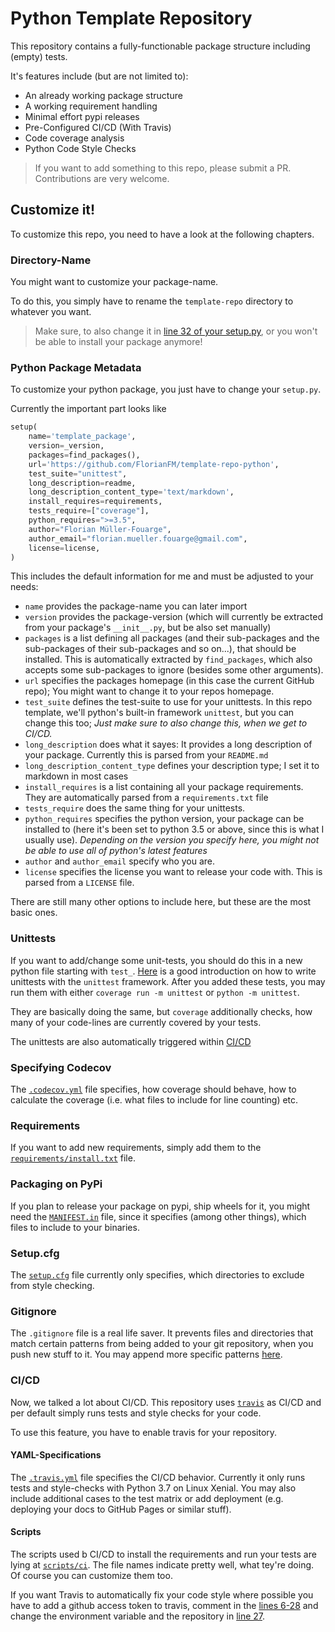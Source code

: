 # Python Template Repository

This repository contains a fully-functionable package structure including (empty) tests.

It's features include (but are not limited to):

* An already working package structure
* A working requirement handling
* Minimal effort pypi releases
* Pre-Configured CI/CD (With Travis)
* Code coverage analysis
* Python Code Style Checks

> If you want to add something to this repo, please submit a PR. Contributions are very welcome.

## Customize it!

To customize this repo, you need to have a look at the following chapters.

### Directory-Name

You might want to customize your package-name.

To do this, you simply have to rename the `template-repo` directory to whatever you want.
> Make sure, to also change it in [line 32 of your setup.py](setup.py#L32), or you won't be able to install your package anymore!

### Python Package Metadata

To customize your python package, you just have to change your `setup.py`.

Currently the important part looks like

```python
setup(
    name='template_package',
    version=_version,
    packages=find_packages(),
    url='https://github.com/FlorianFM/template-repo-python',
    test_suite="unittest",
    long_description=readme,
    long_description_content_type='text/markdown',
    install_requires=requirements,
    tests_require=["coverage"],
    python_requires=">=3.5",
    author="Florian Müller-Fouarge",
    author_email="florian.mueller.fouarge@gmail.com",
    license=license,
)
```

This includes the default information for me and must be adjusted to your needs:

* `name` provides the package-name you can later import
* `version` provides the package-version (which will currently be extracted from your package's `__init__.py`, but be also set manually)
* `packages` is a list defining all packages (and their sub-packages and the sub-packages of their sub-packages and so on...), that should be installed. This is automatically extracted by `find_packages`, which also accepts some sub-packages to ignore (besides some other arguments).
* `url` specifies the packages homepage (in this case the current GitHub repo); You might want to change it to your repos homepage.
* `test_suite` defines the test-suite to use for your unittests. In this repo template, we'll python's built-in framework `unittest`, but you can change this too; *Just make sure to also change this, when we get to CI/CD.*
* `long_description` does what it sayes: It provides a long description of your package. Currently this is parsed from your `README.md`
* `long_description_content_type` defines your description type; I set it to markdown in most cases
* `install_requires` is a list containing all your package requirements. They are automatically parsed from a `requirements.txt` file
* `tests_require` does the same thing for your unittests.
* `python_requires` specifies the python version, your package can be installed to (here it's been set to python 3.5 or above, since this is what I usually use). *Depending on the version you specify here, you might not be able to use all of python's latest features*
* `author` and `author_email` specify who you are.
* `license` specifies the license you want to release your code with. This is parsed from a `LICENSE` file.

There are still many other options to include here, but these are the most basic ones.

### Unittests

If you want to add/change some unit-tests, you should do this in a new python file starting with `test_`. [Here](https://docs.python.org/3/library/unittest.html) is a good introduction on how to write unittests with the `unittest` framework. After you added these tests, you may run them with either `coverage run -m unittest` or `python -m unittest`.

They are basically doing the same, but `coverage` additionally checks, how many of your code-lines are currently covered by your tests.

The unittests are also automatically triggered within [CI/CD](#cicd)

### Specifying Codecov

The [`.codecov.yml`](.codecov.yml) file specifies, how coverage should behave, how to calculate the coverage (i.e. what files to include for line counting) etc.

### Requirements

If you want to add new requirements, simply add them to the [`requirements/install.txt`](requirements/install.txt) file.

### Packaging on PyPi

If you plan to release your package on pypi, ship wheels for it, you might need the [`MANIFEST.in`](MANIFEST.in) file, since it specifies (among other things), which files to include to your binaries.

### Setup.cfg

The [`setup.cfg`](setup.cfg) file currently only specifies, which directories to exclude from style checking.

### Gitignore

The `.gitignore` file is a real life saver. It prevents files and directories that match certain patterns from being added to your git repository, when you push new stuff to it. You may append more specific patterns [here](.gitignore#L109).

### CI/CD

Now, we talked a lot about CI/CD. This repository uses [`travis`](https://travis-ci.com) as CI/CD and per default simply runs tests and style checks for your code.

To use this feature, you have to enable travis for your repository.

#### YAML-Specifications

The [`.travis.yml`](.travis.yml) file specifies the CI/CD behavior. Currently it only runs tests and style-checks with Python 3.7 on Linux Xenial. You may also include additional cases to the test matrix or add deployment (e.g. deploying your docs to GitHub Pages or similar stuff).

#### Scripts

The scripts used b CI/CD to install the requirements and run your tests are lying at [`scripts/ci`](scripts/ci).
The file names indicate pretty well, what tey're doing. Of course you can customize them too.

If you want Travis to automatically fix your code style where possible you have to add a github access token to travis, comment in the [lines 6-28](scripts/ci/run_style_checks.sh#L6-L28) and change the environment variable and the repository in [line 27](scripts/ci/run_style_checks.sh#L27).

